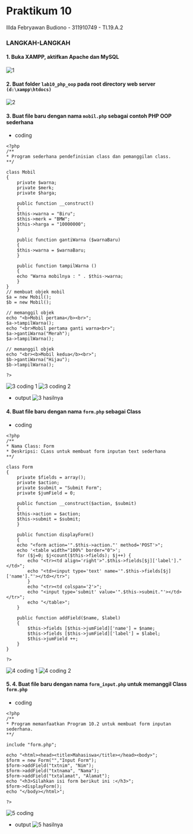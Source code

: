 # Praktikum 10

Illda Febryawan Budiono - 311910749 - TI.19.A.2

### LANGKAH-LANGKAH
#### 1. Buka XAMPP, aktifkan Apache dan MySQL
![1](https://user-images.githubusercontent.com/85242560/120922444-62179f80-c6f3-11eb-8bab-f1e5065a5dac.png)
#### 2. Buat folder `lab10_php_oop` pada root directory web server `(d:\xampp\htdocs)`
![2](https://user-images.githubusercontent.com/85242560/120922461-76f43300-c6f3-11eb-9d43-cee39e28d62f.png)
#### 3. Buat file baru dengan nama `mobil.php` sebagai contoh PHP OOP sederhana
* coding
```
<?php
/**
* Program sederhana pendefinisian class dan pemanggilan class.
**/

class Mobil
{
    private $warna;
    private $merk;
    private $harga;

    public function __construct()
    {
    $this->warna = "Biru";
    $this->merk = "BMW";
    $this->harga = "10000000";
    }

    public function gantiWarna ($warnaBaru)
    {
    $this->warna = $warnaBaru;
    }

    public function tampilWarna ()
    {
    echo "Warna mobilnya : " . $this->warna;
    }
}
// membuat objek mobil
$a = new Mobil();
$b = new Mobil();

// memanggil objek
echo "<b>Mobil pertama</b><br>";
$a->tampilWarna();
echo "<br>Mobil pertama ganti warna<br>";
$a->gantiWarna("Merah");
$a->tampilWarna();

// memanggil objek
echo "<br><b>Mobil kedua</b><br>";
$b->gantiWarna("Hijau");
$b->tampilWarna();

?>
```
![3 coding 1](https://user-images.githubusercontent.com/85242560/120922503-ba4ea180-c6f3-11eb-8246-9497b2c387b8.png)
![3 coding 2](https://user-images.githubusercontent.com/85242560/120922504-bcb0fb80-c6f3-11eb-8d1a-26d6589b045e.png)
* output
![3 hasilnya](https://user-images.githubusercontent.com/85242560/120922506-c3d80980-c6f3-11eb-8400-96e2c87b4b13.png)
#### 4. Buat file baru dengan nama `form.php` sebagai Class
* coding
```
<?php
/**
* Nama Class: Form
* Deskripsi: CLass untuk membuat form inputan text sederhana
**/

class Form
{
    private $fields = array();
    private $action;
    private $submit = "Submit Form";
    private $jumField = 0;

    public function __construct($action, $submit)
    {
    $this->action = $action;
    $this->submit = $submit;
    }
    
    public function displayForm()
    {
    echo "<form action='".$this->action."' method='POST'>";
    echo '<table width="100%" border="0">';
    for ($j=0; $j<count($this->fields); $j++) {
        echo "<tr><td align='right'>".$this->fields[$j]['label']."</td>";
        echo "<td><input type='text' name='".$this->fields[$j]['name']."'></td></tr>";
        }
        echo "<tr><td colspan='2'>";
        echo "<input type='submit' value='".$this->submit."'></td></tr>";
        echo "</table>";
    }

    public function addField($name, $label)
    {
        $this->fields [$this->jumField]['name'] = $name;
        $this->fields [$this->jumField]['label'] = $label;
        $this->jumField ++;
    }
}

?>
```
![4 coding 1](https://user-images.githubusercontent.com/85242560/120922531-f6820200-c6f3-11eb-85e0-f6511cf2875a.png)
![4 coding 2](https://user-images.githubusercontent.com/85242560/120922534-f84bc580-c6f3-11eb-9a4b-80fc8d345712.png)
#### 5. 4. Buat file baru dengan nama `form_input.php` untuk memanggil Class `form.php`
* coding
```
<?php
/**
* Program memanfaatkan Program 10.2 untuk membuat form inputan sederhana.
**/

include "form.php";

echo "<html><head><title>Mahasiswa</title></head><body>";
$form = new Form("","Input Form");
$form->addField("txtnim", "Nim");
$form->addField("txtnama", "Nama");
$form->addField("txtalamat", "Alamat");
echo "<h3>Silahkan isi form berikut ini :</h3>";
$form->displayForm();
echo "</body></html>";

?>
```
![5 coding](https://user-images.githubusercontent.com/85242560/120922642-8e7feb80-c6f4-11eb-9be8-1c4d84701da2.png)
* output
![5 hasilnya](https://user-images.githubusercontent.com/85242560/120922646-93dd3600-c6f4-11eb-96df-8e044fb6056c.png)
